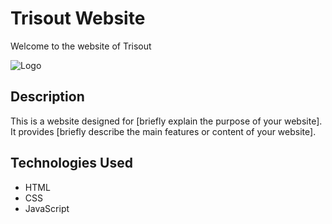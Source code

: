 # Trisout Website

Welcome to the website of Trisout

![Logo](https://i.ibb.co/fF8CWsj/f649622b733e3dce923d792675ec716a.png)

## Description

This is a website designed for [briefly explain the purpose of your website]. It provides [briefly describe the main features or content of your website].

## Technologies Used

- HTML
- CSS
- JavaScript
